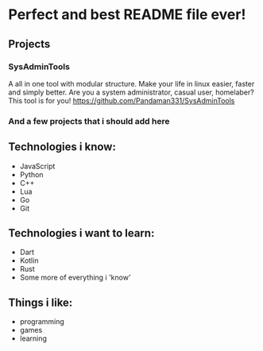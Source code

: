 # Perfect and best README file ever!

## Projects
### SysAdminTools 
A all in one tool with modular structure. Make your life in linux easier, faster and simply better. 
Are you a system administrator, casual user, homelaber? This tool is for you!
https://github.com/Pandaman331/SysAdminTools
### And a few projects that i should add here

## Technologies i know:
- JavaScript
- Python
- C++
- Lua
- Go
- Git
## Technologies i want to learn:
- Dart
- Kotlin
- Rust
- Some more of everything i 'know'
## Things i like:
- programming
- games
- learning
